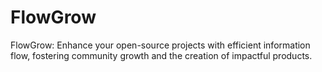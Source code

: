 # FlowGrow
FlowGrow: Enhance your open-source projects with efficient information flow, fostering community growth and the creation of impactful products.
